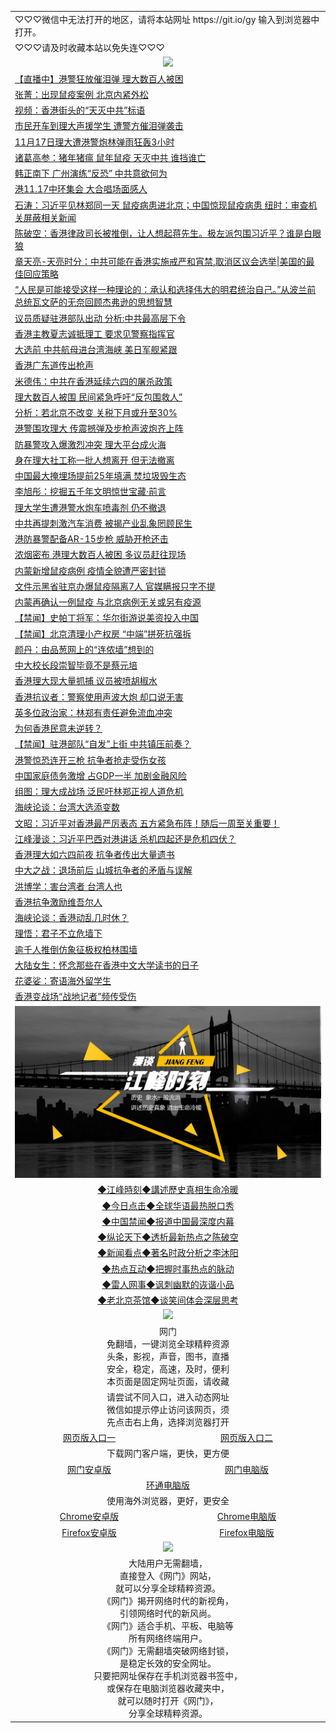  <table>
<tr>
<td colspan="2" align=left>
♡♡♡微信中无法打开的地区，请将本站网址 https://git.io/gy 输入到浏览器中打开。 
 </td>
</tr>
 <tr>
 <td colspan="2" align=left>
♡♡♡请及时收藏本站以免失连♡♡♡
</td>
 </tr>
  <tr>
    <td colspan="2" align=center><img src="https://cdn.jsdelivr.net/gh/gyoupiodf/im1/%E7%BD%91%E9%97%A8%E6%96%B0%E9%97%BB1.jpg"></td>
 </tr>

<tr><td colspan="2" align="left"><a href="https://xball.casa/oo.aspx?name=c1096095&key=eqxowaguscvmxdgc&from=gy">【直播中】港警狂放催泪弹 理大数百人被困</a></td></tr>
<tr><td colspan="2" align="left"><a href="https://xball.casa/oo.aspx?name=c1096360&key=eqxowaguscvmxdgc&from=gy">张菁：出现鼠疫案例 北京内紧外松</a></td></tr>
<tr><td colspan="2" align="left"><a href="https://xball.casa/oo.aspx?name=c1096347&key=eqxowaguscvmxdgc&from=gy">视频：香港街头的“天灭中共”标语</a></td></tr>
<tr><td colspan="2" align="left"><a href="https://xball.casa/oo.aspx?name=c1096372&key=eqxowaguscvmxdgc&from=gy">市民开车到理大声援学生 遭警方催泪弹袭击</a></td></tr>
<tr><td colspan="2" align="left"><a href="https://xball.casa/oo.aspx?name=c1096371&key=eqxowaguscvmxdgc&from=gy">11月17日理大遭港警炮林弹雨狂轰3小时</a></td></tr>
<tr><td colspan="2" align="left"><a href="https://xball.casa/oo.aspx?name=c1096389&key=eqxowaguscvmxdgc&from=gy">诸葛高参：猪年猪瘟 鼠年鼠疫 天灭中共 谁挡谁亡</a></td></tr>
<tr><td colspan="2" align="left"><a href="https://xball.casa/oo.aspx?name=c1096357&key=eqxowaguscvmxdgc&from=gy">韩正南下 广州演练“反恐” 中共意欲何为</a></td></tr>
<tr><td colspan="2" align="left"><a href="https://xball.casa/oo.aspx?name=c1096348&key=eqxowaguscvmxdgc&from=gy">港11.17中环集会 大合唱场面感人</a></td></tr>
<tr><td colspan="2" align="left"><a href="https://xball.casa/oo.aspx?name=c816850&key=eqxowaguscvmxdgc&from=gy">石涛：习近平见林郑同一天 鼠疫病患进北京；中国惊现鼠疫病患 纽时：审查机关屏蔽相关新闻</a></td></tr>
<tr><td colspan="2" align="left"><a href="https://xball.casa/oo.aspx?name=c816932&key=eqxowaguscvmxdgc&from=gy">陈破空：香港律政司长被推倒，让人想起蒋先生。极左派包围习近平？谁是白眼狼</a></td></tr>
<tr><td colspan="2" align="left"><a href="https://xball.casa/oo.aspx?name=c1025998&key=eqxowaguscvmxdgc&from=gy">章天亮-天亮时分：中共可能在香港实施戒严和宵禁,取消区议会选举|美国的最佳回应策略</a></td></tr>
<tr><td colspan="2" align="left"><a href="https://xball.casa/oo.aspx?name=c922850&key=eqxowaguscvmxdgc&from=gy">“人民是可能接受这样一种理论的：承认和选择伟大的明君统治自己。”从波兰前总统瓦文萨的无奈回顾杰弗逊的思想智慧</a></td></tr>
<tr><td colspan="2" align="left"><a href="https://xball.casa/oo.aspx?name=c1096378&key=eqxowaguscvmxdgc&from=gy">议员质疑驻港部队出动 分析:中共最高层下令</a></td></tr>
<tr><td colspan="2" align="left"><a href="https://xball.casa/oo.aspx?name=c1096349&key=eqxowaguscvmxdgc&from=gy">香港主教夏志诚抵理工 要求见警察指挥官</a></td></tr>
<tr><td colspan="2" align="left"><a href="https://xball.casa/oo.aspx?name=c1096334&key=eqxowaguscvmxdgc&from=gy">大选前 中共航母进台湾海峡 美日军舰紧跟</a></td></tr>
<tr><td colspan="2" align="left"><a href="https://xball.casa/oo.aspx?name=c1096377&key=eqxowaguscvmxdgc&from=gy">香港广东道传出枪声</a></td></tr>
<tr><td colspan="2" align="left"><a href="https://xball.casa/oo.aspx?name=c1096344&key=eqxowaguscvmxdgc&from=gy">米德伟：中共在香港延续六四的屠杀政策</a></td></tr>
<tr><td colspan="2" align="left"><a href="https://xball.casa/oo.aspx?name=c1096346&key=eqxowaguscvmxdgc&from=gy">理大数百人被围 民间紧急呼吁“反包围救人”</a></td></tr>
<tr><td colspan="2" align="left"><a href="https://xball.casa/oo.aspx?name=c1096394&key=eqxowaguscvmxdgc&from=gy">分析：若北京不改变 关税下月或升至30%</a></td></tr>
<tr><td colspan="2" align="left"><a href="https://xball.casa/oo.aspx?name=c1096388&key=eqxowaguscvmxdgc&from=gy">港警围攻理大 传震撼弹及步枪声波炮齐上阵</a></td></tr>
<tr><td colspan="2" align="left"><a href="https://xball.casa/oo.aspx?name=c1096385&key=eqxowaguscvmxdgc&from=gy">防暴警攻入爆激烈冲突 理大平台成火海</a></td></tr>
<tr><td colspan="2" align="left"><a href="https://xball.casa/oo.aspx?name=c1096350&key=eqxowaguscvmxdgc&from=gy">身在理大社工称一批人想离开 但无法撤离</a></td></tr>
<tr><td colspan="2" align="left"><a href="https://xball.casa/oo.aspx?name=c1096345&key=eqxowaguscvmxdgc&from=gy">中国最大掩埋场提前25年填满 焚垃圾毁生态</a></td></tr>
<tr><td colspan="2" align="left"><a href="https://xball.casa/oo.aspx?name=c1096359&key=eqxowaguscvmxdgc&from=gy">李旭彤：挖掘五千年文明惊世宝藏‧前言</a></td></tr>
<tr><td colspan="2" align="left"><a href="https://xball.casa/oo.aspx?name=c1096358&key=eqxowaguscvmxdgc&from=gy">理大学生遭港警水炮车喷毒剂 仍不撤退</a></td></tr>
<tr><td colspan="2" align="left"><a href="https://xball.casa/oo.aspx?name=c1096387&key=eqxowaguscvmxdgc&from=gy">中共再提刺激汽车消费 被揭产业乱象罔顾民生</a></td></tr>
<tr><td colspan="2" align="left"><a href="https://xball.casa/oo.aspx?name=c1096343&key=eqxowaguscvmxdgc&from=gy">港防暴警配备AR-15步枪 威胁开枪还击</a></td></tr>
<tr><td colspan="2" align="left"><a href="https://xball.casa/oo.aspx?name=c1096333&key=eqxowaguscvmxdgc&from=gy">浓烟密布 港理大数百人被困 多议员赶往现场</a></td></tr>
<tr><td colspan="2" align="left"><a href="https://xball.casa/oo.aspx?name=c1096342&key=eqxowaguscvmxdgc&from=gy">内蒙新增鼠疫病例 疫情全貌遭严密封锁</a></td></tr>
<tr><td colspan="2" align="left"><a href="https://xball.casa/oo.aspx?name=c1096397&key=eqxowaguscvmxdgc&from=gy">文件示黑省驻京办爆鼠疫隔离7人 官媒瞒报只字不提</a></td></tr>
<tr><td colspan="2" align="left"><a href="https://xball.casa/oo.aspx?name=c1096361&key=eqxowaguscvmxdgc&from=gy">内蒙再确认一例鼠疫 与北京病例无关或另有疫源</a></td></tr>
<tr><td colspan="2" align="left"><a href="https://xball.casa/oo.aspx?name=c1096391&key=eqxowaguscvmxdgc&from=gy">【禁闻】史帕丁将军：华尔街游说美资投入中国</a></td></tr>
<tr><td colspan="2" align="left"><a href="https://xball.casa/oo.aspx?name=c1096396&key=eqxowaguscvmxdgc&from=gy">【禁闻】北京清理小产权房 “中端”拼死抗强拆</a></td></tr>
<tr><td colspan="2" align="left"><a href="https://xball.casa/oo.aspx?name=c1096374&key=eqxowaguscvmxdgc&from=gy">颜丹：由品葱网上的“连侬墙”想到的</a></td></tr>
<tr><td colspan="2" align="left"><a href="https://xball.casa/oo.aspx?name=c1096369&key=eqxowaguscvmxdgc&from=gy">中大校长段崇智毕竟不是蔡元培</a></td></tr>
<tr><td colspan="2" align="left"><a href="https://xball.casa/oo.aspx?name=c1096339&key=eqxowaguscvmxdgc&from=gy">香港理大现大量抓捕 议员被喷胡椒水</a></td></tr>
<tr><td colspan="2" align="left"><a href="https://xball.casa/oo.aspx?name=c1096338&key=eqxowaguscvmxdgc&from=gy">香港抗议者：警察使用声波大炮 却口说无害</a></td></tr>
<tr><td colspan="2" align="left"><a href="https://xball.casa/oo.aspx?name=c1096395&key=eqxowaguscvmxdgc&from=gy">英多位政治家：林郑有责任避免流血冲突</a></td></tr>
<tr><td colspan="2" align="left"><a href="https://xball.casa/oo.aspx?name=c1096368&key=eqxowaguscvmxdgc&from=gy">为何香港民意未逆转？</a></td></tr>
<tr><td colspan="2" align="left"><a href="https://xball.casa/oo.aspx?name=c1096390&key=eqxowaguscvmxdgc&from=gy">【禁闻】驻港部队“自发”上街 中共镇压前奏？</a></td></tr>
<tr><td colspan="2" align="left"><a href="https://xball.casa/oo.aspx?name=c1096416&key=eqxowaguscvmxdgc&from=gy">港警惊恐连开三枪 抗争者抢走受伤女孩</a></td></tr>
<tr><td colspan="2" align="left"><a href="https://xball.casa/oo.aspx?name=c1096386&key=eqxowaguscvmxdgc&from=gy">中国家庭债务激增 占GDP一半 加剧金融风险</a></td></tr>
<tr><td colspan="2" align="left"><a href="https://xball.casa/oo.aspx?name=c1096384&key=eqxowaguscvmxdgc&from=gy">组图：理大成战场 泛民吁林郑正视人道危机</a></td></tr>
<tr><td colspan="2" align="left"><a href="https://xball.casa/oo.aspx?name=c1096423&key=eqxowaguscvmxdgc&from=gy">海峡论谈：台湾大选添变数</a></td></tr>
<tr><td colspan="2" align="left"><a href="https://xball.casa/oo.aspx?name=c1096419&key=eqxowaguscvmxdgc&from=gy">文昭：习近平对香港最严厉表态 五方紧急布阵！随后一周至关重要！</a></td></tr>
<tr><td colspan="2" align="left"><a href="https://xball.casa/oo.aspx?name=c1096420&key=eqxowaguscvmxdgc&from=gy">江峰漫谈：习近平巴西对港讲话 杀机四起还是危机四伏？</a></td></tr>
<tr><td colspan="2" align="left"><a href="https://xball.casa/oo.aspx?name=c1096418&key=eqxowaguscvmxdgc&from=gy">香港理大如六四前夜 抗争者传出大量遗书</a></td></tr>
<tr><td colspan="2" align="left"><a href="https://xball.casa/oo.aspx?name=c1096426&key=eqxowaguscvmxdgc&from=gy">中大之战：退场前后 山城抗争者的矛盾与误解</a></td></tr>
<tr><td colspan="2" align="left"><a href="https://xball.casa/oo.aspx?name=c1096425&key=eqxowaguscvmxdgc&from=gy">洪博学：害台湾者 台湾人也</a></td></tr>
<tr><td colspan="2" align="left"><a href="https://xball.casa/oo.aspx?name=c1096424&key=eqxowaguscvmxdgc&from=gy">香港抗争激励维吾尔人</a></td></tr>
<tr><td colspan="2" align="left"><a href="https://xball.casa/oo.aspx?name=c1096422&key=eqxowaguscvmxdgc&from=gy">海峡论谈：香港动乱几时休？</a></td></tr>
<tr><td colspan="2" align="left"><a href="https://xball.casa/oo.aspx?name=c1096414&key=eqxowaguscvmxdgc&from=gy">理悟：君子不立危墙下</a></td></tr>
<tr><td colspan="2" align="left"><a href="https://xball.casa/oo.aspx?name=c1096412&key=eqxowaguscvmxdgc&from=gy">逾千人推倒仿象征极权柏林围墙</a></td></tr>
<tr><td colspan="2" align="left"><a href="https://xball.casa/oo.aspx?name=c1096421&key=eqxowaguscvmxdgc&from=gy">大陆女生：怀念那些在香港中文大学读书的日子</a></td></tr>
<tr><td colspan="2" align="left"><a href="https://xball.casa/oo.aspx?name=c1096413&key=eqxowaguscvmxdgc&from=gy">花婆娑：寄语海外留学生</a></td></tr>
<tr><td colspan="2" align="left"><a href="https://xball.casa/oo.aspx?name=c1096411&key=eqxowaguscvmxdgc&from=gy">香港变战场“战地记者”频传受伤</a></td></tr>

 <tr>
   <td colspan="2" align=center><img src="https://github.com/gyoupiodf/im1/blob/master/jf-1.jpg"></td>
  </tr>
   <tr>
   <td colspan="2" align=center> 
<a href="https://xball.casa/oo.aspx?name=c922850&key=eqxowaguscvmxdgc&from=gy&tag=9877">◆江峰時刻◆講述歷史真相生命冷暖</a><br/>
    </td>
  </tr>
   <tr>
   <td colspan="2" align=center> 
<a href="https://xball.casa/oo.aspx?name=c816850&key=eqxowaguscvmxdgc&from=gy&tag=9877">◆今日点击◆全球华语最热脱口秀</a><br/>
    </td>
  </tr>
  <tr>
  <td colspan="2" align=center>
<a href="https://xball.casa/oo.aspx?name=c816860&key=eqxowaguscvmxdgc&from=gy&tag=99733110">◆中国禁闻◆报道中国最深度内幕</a><br/>
   </tr>
  <tr>
     <td colspan="2" align=center>
<a href="https://xball.casa/oo.aspx?name=c816855&key=eqxowaguscvmxdgc&from=gy&tag=997110">◆纵论天下◆透析最新热点之陈破空</a><br/>
   </tr>
   <tr>
      <td colspan="2" align=center>
<a href="https://xball.casa/oo.aspx?name=c838308&key=eqxowaguscvmxdgc&from=gy&tag=9973110">◆新闻看点◆著名时政分析之李沐阳</a><br/>
   </tr>
   <tr>
     <td colspan="2" align=center>
<a href="https://xball.casa/oo.aspx?name=c816852&key=eqxowaguscvmxdgc&from=gy&tag=9733110">◆热点互动◆把握时事热点的脉动</a><br/>
   </tr>
   <tr>
      <td colspan="2" align=center>
<a href="https://xball.casa/oo.aspx?name=c816694&key=eqxowaguscvmxdgc&from=gy&tag=93310">◆雷人网事◆讽刺幽默的诙谐小品</a><br/>
   </tr>
   <tr>
    <td colspan="2" align=center>
<a href="https://xball.casa/oo.aspx?name=c816650&key=eqxowaguscvmxdgc&from=gy&tag=9973110">◆老北京茶馆◆谈笑间体会深层思考</a><br/>
   </tr>
 <tr>
    <td colspan="2" align="center"><img src="https://gitlab.com/ogate2/up/raw/master/_/oGate65.jpg"/></td>
  </tr>
  <tr>
    <td colspan="2" align="center">网门<br/>免翻墙，一键浏览全球精粹资源<br/>头条，影视，声音，图书，直播<br/>安全，稳定，高速，及时，便利<br/>本页面是固定网址页面，请收藏</td>
  <tr>
  <tr>
    <td colspan="2" align="center">请尝试不同入口，进入动态网址<br/>微信如提示停止访问该网页，须<br/>先点击右上角，选择浏览器打开</td>
  <tr>
  <tr>
    <td align="center"><a href="https://xblue.casa/oo.aspx?key=sgbqkopuejmcoyak&from=gy">网页版入口一</a></td>
    <td align="center"><a href="https://xblue.casa/oo.aspx?key=sgbqkopuejmcoyak&from=gy">网页版入口二</a></td>
  </tr>
  <tr>
    <td colspan="2" align="center">下载网门客户端，更快，更方便</td>
  <tr>
  <tr>
    <td align="center"><a href="https://gitlab.com/ogate2/up/raw/master/_/oGatea.apk">网门安卓版</a></td>
    <td align="center"><a href="https://gitlab.com/ogate2/up/raw/master/_/oGate.zip">网门电脑版</a></td>
  </tr>
  <tr>
    <td colspan="2" align="center"><a href="https://gitlab.com/ogate2/up/raw/master/_/oPipe.zip">环通电脑版</a></td>
  </tr>
  <tr>
    <td colspan="2" align="center">使用海外浏览器，更好，更安全</td>
  <tr>
  <tr>
    <td align="center"><a href="https://gitlab.com/ogate2/up/raw/master/_/Chrome.apk">Chrome安卓版</a></td>
    <td align="center"><a href="https://gitlab.com/ogate2/up/raw/master/_/Chrome.zip">Chrome电脑版</a></td>
  </tr>
  <tr>
    <td align="center"><a href="https://gitlab.com/ogate2/up/raw/master/_/Firefox.apk">Firefox安卓版</a></td>
    <td align="center"><a href="https://gitlab.com/ogate2/up/raw/master/_/Firefox.zip">Firefox电脑版</a></td>
  </tr>
  <tr>
    <td colspan="2" align="center"><img src="https://gitlab.com/ogate2/up/raw/master/_/oGate640.jpg"/></td>
  </tr>
  <tr>
    <td colspan="2" align="center">
大陆用户无需翻墙，<br/>
直接登入《网门》网站，<br/>就可以分享全球精粹资源。<br/>
《网门》揭开网络时代的新视角，<br/>引领网络时代的新风尚。<br/>
《网门》适合手机、平板、电脑等<br/>所有网络终端用户。<br/>
《网门》无需翻墙突破网络封锁，<br/>是稳定长效的安全网址。<br/>
只要把网址保存在手机浏览器书签中，<br/>或保存在电脑浏览器收藏夹中，<br/>
就可以随时打开《网门》，<br/>
分享全球精粹资源。</td>
  </tr>
</table>


